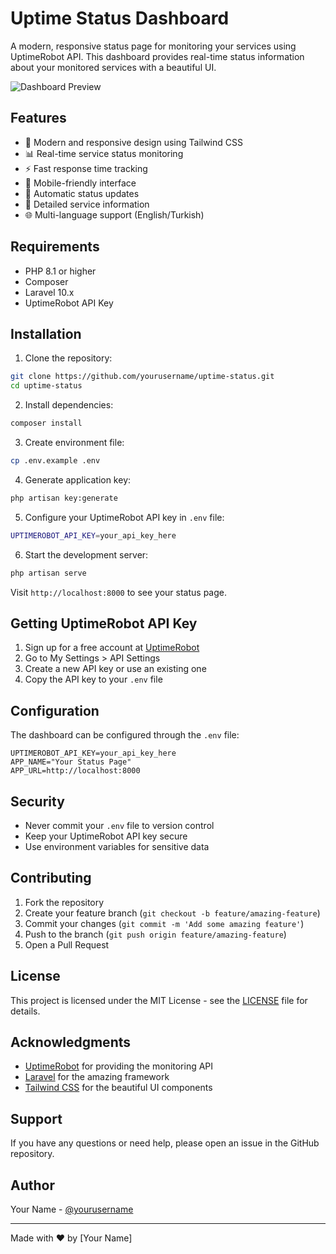 # Uptime Status Dashboard

A modern, responsive status page for monitoring your services using UptimeRobot API. This dashboard provides real-time status information about your monitored services with a beautiful UI.

![Dashboard Preview](https://i.imgur.com/example.png)

## Features

- 🎨 Modern and responsive design using Tailwind CSS
- 📊 Real-time service status monitoring
- ⚡ Fast response time tracking
- 📱 Mobile-friendly interface
- 🔄 Automatic status updates
- 🎯 Detailed service information
- 🌐 Multi-language support (English/Turkish)

## Requirements

- PHP 8.1 or higher
- Composer
- Laravel 10.x
- UptimeRobot API Key

## Installation

1. Clone the repository:
```bash
git clone https://github.com/yourusername/uptime-status.git
cd uptime-status
```

2. Install dependencies:
```bash
composer install
```

3. Create environment file:
```bash
cp .env.example .env
```

4. Generate application key:
```bash
php artisan key:generate
```

5. Configure your UptimeRobot API key in `.env` file:
```bash
UPTIMEROBOT_API_KEY=your_api_key_here
```

6. Start the development server:
```bash
php artisan serve
```

Visit `http://localhost:8000` to see your status page.

## Getting UptimeRobot API Key

1. Sign up for a free account at [UptimeRobot](https://uptimerobot.com)
2. Go to My Settings > API Settings
3. Create a new API key or use an existing one
4. Copy the API key to your `.env` file

## Configuration

The dashboard can be configured through the `.env` file:

```env
UPTIMEROBOT_API_KEY=your_api_key_here
APP_NAME="Your Status Page"
APP_URL=http://localhost:8000
```

## Security

- Never commit your `.env` file to version control
- Keep your UptimeRobot API key secure
- Use environment variables for sensitive data

## Contributing

1. Fork the repository
2. Create your feature branch (`git checkout -b feature/amazing-feature`)
3. Commit your changes (`git commit -m 'Add some amazing feature'`)
4. Push to the branch (`git push origin feature/amazing-feature`)
5. Open a Pull Request

## License

This project is licensed under the MIT License - see the [LICENSE](LICENSE) file for details.

## Acknowledgments

- [UptimeRobot](https://uptimerobot.com) for providing the monitoring API
- [Laravel](https://laravel.com) for the amazing framework
- [Tailwind CSS](https://tailwindcss.com) for the beautiful UI components

## Support

If you have any questions or need help, please open an issue in the GitHub repository.

## Author

Your Name - [@yourusername](https://github.com/yourusername)

---

Made with ❤️ by [Your Name]
